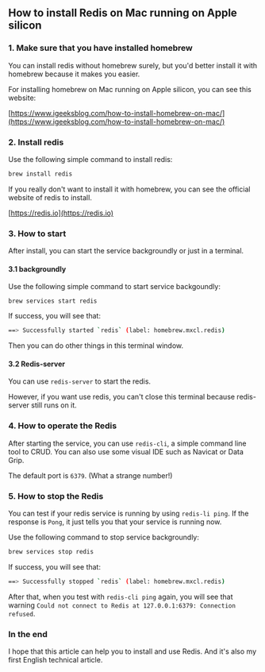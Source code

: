 ## How to install Redis on Mac running on Apple silicon

### 1. Make sure that you have installed homebrew

You can install redis without homebrew surely, but you'd better install it with homebrew because it makes you easier.

For installing homebrew on Mac running on Apple silicon, you can see this website:

[https://www.igeeksblog.com/how-to-install-homebrew-on-mac/](https://www.igeeksblog.com/how-to-install-homebrew-on-mac/)

### 2. Install redis

Use the following simple command to install redis:

```bash
brew install redis
```

If you really don't want to install it with homebrew, you can see the official website of redis to install.

[https://redis.io](https://redis.io)

### 3. How to start

After install, you can start the service backgroundly or just in a terminal.

#### 3.1 backgroundly

Use the following simple command to start service backgoundly:

```bath
brew services start redis
```

If success, you will see that:

```bash
==> Successfully started `redis` (label: homebrew.mxcl.redis)
```

Then you can do other things in this terminal window.

#### 3.2 Redis-server

You can use `redis-server` to start the redis.

However, if you want use redis, you can't close this terminal because redis-server still runs on it.

### 4. How to operate the Redis

After starting the service, you can use `redis-cli`, a simple command line tool to CRUD. You can also use some visual IDE such as Navicat or Data Grip.

The default port is `6379`. (What a strange number!)

### 5. How to stop the Redis

You can test if your redis service is running by using `redis-li ping`. If the response is `Pong`, it just tells you that your service is running now.

Use the following command to stop service backgroundly:

```bash
brew services stop redis
```

If success, you will see that:

```bash
==> Successfully stopped `redis` (label: homebrew.mxcl.redis)
```

After that, when you test with `redis-cli ping` again, you will see that warning `Could not connect to Redis at 127.0.0.1:6379: Connection refused`.



### In the end

I hope that this article can help you to install and use Redis. And it's also my first English technical article.

